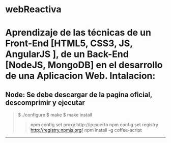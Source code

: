webReactiva
===========

Aprendizaje de las técnicas de un Front-End [HTML5, CSS3, JS, AngularJS ], de un Back-End [NodeJS, MongoDB] en el desarrollo de una Aplicacion Web.
Intalacion:
===========
Node: Se debe descargar de la pagina oficial, descomprimir y ejecutar
---
>$ ./configure
>$ make
>$ make install
>> npm config set proxy http://ip:puerto
>> npm config set registry http://registry.npmjs.org/
>> npm install -g coffee-script
---
